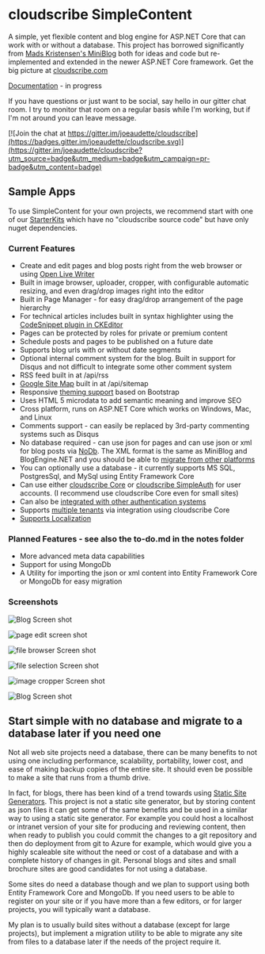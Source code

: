 # cloudscribe SimpleContent

A simple, yet flexible content and blog engine for ASP.NET Core that can work with or without a database. This project has borrowed significantly from [Mads Kristensen's MiniBlog](https://github.com/madskristensen/MiniBlog) both for ideas and code but re-implemented and extended in the newer ASP.NET Core framework. Get the big picture at [cloudscribe.com](https://www.cloudscribe.com/docs/introduction)

[Documentation](https://www.cloudscribe.com/docs/cloudscribe-simplecontent) - in progress

If you have questions or just want to be social, say hello in our gitter chat room. I try to monitor that room on a regular basis while I'm working, but if I'm not around you can leave  message.

[![Join the chat at https://gitter.im/joeaudette/cloudscribe](https://badges.gitter.im/joeaudette/cloudscribe.svg)](https://gitter.im/joeaudette/cloudscribe?utm_source=badge&utm_medium=badge&utm_campaign=pr-badge&utm_content=badge)

## Sample Apps

To use SimpleContent for your own projects, we recommend start with one of our [StarterKits](https://github.com/joeaudette/cloudscribe.StarterKits) which have no "cloudscribe source code" but have only nuget dependencies.

### Current Features
* Create and edit pages and blog posts right from the web browser or using [Open Live Writer](https://www.cloudscribe.com/docs/using-open-live-writer)
* Built in image browser, uploader, cropper, with configurable automatic resizing, and even drag/drop images right into the editor
* Built in Page Manager - for easy drag/drop arrangement of the page hierarchy
* For technical articles includes built in syntax highlighter using the [CodeSnippet plugin in CKEditor](https://www.cloudscribe.com/docs/customizing-the-editor)
* Pages can be protected by roles for private or premium content
* Schedule posts and pages to be published on a future date
* Supports blog urls with or without date segments
* Optional internal comment system for the blog. Built in support for Disqus and not difficult to integrate some other comment system
* RSS feed built in at /api/rss
* [Google Site Map](https://www.cloudscribe.com/docs/easy-google-sitemaps) built in at /api/sitemap
* Responsive [theming support](https://www.cloudscribe.com/docs/themes-and-web-design) based on Bootstrap
* Uses HTML 5 microdata to add semantic meaning and improve SEO
* Cross platform, runs on ASP.NET Core which works on Windows, Mac, and Linux
* Comments support - can easily be replaced by 3rd-party commenting systems such as Disqus
* No database required - can use json for pages and can use json or xml for blog posts via [NoDb](https://github.com/joeaudette/NoDb). The XML format is the same as MiniBlog and BlogEngine.NET and you should be able to [migrate from other platforms](https://www.cloudscribe.com/docs/migrating-content-from-other-platforms)
* You can optionally use a database - it currently supports MS SQL, PostgresSql, and MySql using Entity Framework Core
* Can use either [cloudscribe Core](https://www.cloudscribe.com/docs/cloudscribe-core) or [cloudscribe SimpleAuth](https://github.com/joeaudette/cloudscribe.Web.SimpleAuth) for user accounts. (I recommend use cloudscribe Core even for small sites)
* Can also be [integrated with other authentication systems](https://www.cloudscribe.com/docs/integrating-with-other-authentication-systems)
* Supports [multiple tenants](https://www.cloudscribe.com/docs/multi-tenant-support) via integration using cloudscribe Core
* [Supports Localization](https://www.cloudscribe.com/docs/localization)

### Planned Features - see also the to-do.md in the notes folder
* More advanced meta data capabilities
* Support for using MongoDb
* A Utility for importing the json or xml content into Entity Framework Core or MongoDb for easy migration

### Screenshots

![Blog Screen shot](https://github.com/joeaudette/cloudscribe.SimpleContent/raw/master/screenshots/blog-index.png)

![page edit screen shot](https://github.com/joeaudette/cloudscribe.SimpleContent/raw/master/screenshots/page-edit.png)

![file browser Screen shot](https://github.com/joeaudette/cloudscribe.SimpleContent/raw/master/screenshots/file-browser.png)

![file selection Screen shot](https://github.com/joeaudette/cloudscribe.SimpleContent/raw/master/screenshots/image-selection.png)

![image cropper Screen shot](https://github.com/joeaudette/cloudscribe.SimpleContent/raw/master/screenshots/image-cropper.png)

![Blog Screen shot](https://github.com/joeaudette/cloudscribe.SimpleContent/raw/master/screenshots/drag-drop-page-manager.png)

## Start simple with no database and migrate to a database later if you need one

Not all web site projects need a database, there can be many benefits to not using one including performance, scalability, portability, lower cost, and ease of making backup copies of the entire site. It should even be possible to make a site that runs from a thumb drive.

In fact, for blogs, there has been kind of a trend towards using [Static Site Generators](https://www.staticgen.com/). This project is not a static site generator, but by storing content as json files it can get some of the same benefits and be used in a similar way to using a static site generator. For example you could host a localhost or intranet version of your site for producing and reviewing content, then when ready to publish you could commit the changes to a git repository and then do deployment from git to Azure for example, which would give you a highly scaleable site without the need or cost of a database and with a complete history of changes in git. Personal blogs and sites and small brochure sites are good candidates for not using a database.

Some sites do need a database though and we plan to support using both Entity Framework Core and MongoDb. If you need users to be able to register on your site or if you have more than a few editors, or for larger projects, you will typically want a database.

My plan is to usually build sites without a database (except for large projects), but implement a migration utility to be able to migrate any site from files to a database later if the needs of the project require it.

